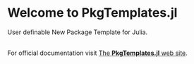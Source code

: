 # Welcome to PkgTemplates.jl

User definable New Package Template for Julia. <br /><br />

For official documentation visit [The **PkgTemplates.jl** web site](http://peter1000.github.io/PkgTemplates.jl/).

